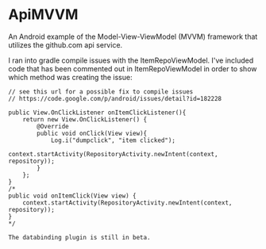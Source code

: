 # ApiMVVM
An Android example of the Model-View-ViewModel (MVVM) framework that utilizes the github.com api service.

I ran into gradle compile issues with the ItemRepoViewModel. I've included code that has been commented out in ItemRepoViewModel in order to show which method was creating the issue:

    // see this url for a possible fix to compile issues
    // https://code.google.com/p/android/issues/detail?id=182228

    public View.OnClickListener onItemClickListener(){
        return new View.OnClickListener() {
            @Override
            public void onClick(View view){
                Log.i("dumpclick", "item clicked");
                context.startActivity(RepositoryActivity.newIntent(context, repository));
            }
        };
    }
    /*
    public void onItemClick(View view) {
        context.startActivity(RepositoryActivity.newIntent(context, repository));
    }
    */
    
    The databinding plugin is still in beta.
